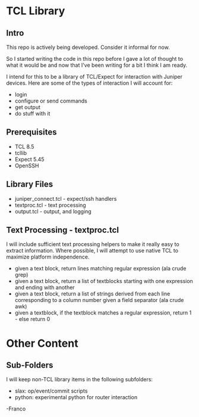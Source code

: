 TCL Library
===========

Intro
-----
This repo is actively being developed.  Consider it informal for now.

So I started writing the code in this repo before I gave a lot of thought to what it would be and now that I've been writing for a bit I think I am ready.

I intend for this to be a library of TCL/Expect for interaction with Juniper devices.  Here are some of the types of interaction I will account for:
  - login
  - configure or send commands
  - get output
  - do stuff with it

Prerequisites
-------------
 - TCL 8.5
 - tcllib
 - Expect 5.45
 - OpenSSH

Library Files
-------------
 - juniper_connect.tcl - expect/ssh handlers
 - textproc.tcl - text processing
 - output.tcl - output, and logging

Text Processing - textproc.tcl
------------------------------
I will include sufficient text processing helpers to make it really easy to extract information.  Where possible, I will attempt to use native TCL to maximize platform independence.
  - given a text block, return lines matching regular expression (ala crude grep)
  - given a text block, return a list of textblocks starting with one expression and ending with another
  - given a text block, return a list of strings derived from each line corresponding to a column number given a field separator (ala crude awk)
  - given a textblock, if the textblock matches a regular expression, return 1 - else return 0


Other Content
=============

Sub-Folders
-----------
I will keep non-TCL library items in the following subfolders:
 - slax: op/event/commit scripts
 - python: experimental python for router interaction

-Franco
